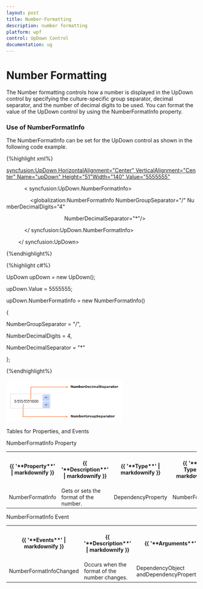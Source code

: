 ```yaml
---
layout: post
title: Number-Formatting
description: number formatting
platform: wpf
control: UpDown Control
documentation: ug
---
```


# Number Formatting

The Number formatting controls how a number is displayed in the UpDown control by specifying the culture-specific group separator, decimal separator, and the number of decimal digits to be used. You can format the value of the UpDown control by using the NumberFormatInfo property.

### Use of NumberFormatInfo

The NumberFormatInfo can be set for the UpDown control as shown in the following code example.

{%highlight xml%}

<syncfusion:UpDown HorizontalAlignment="Center" VerticalAlignment="Center" Name="upDown" Height="51"Width="140" Value="5555555">

            < syncfusion:UpDown.NumberFormatInfo>

                <globalization:NumberFormatInfo NumberGroupSeparator="/" NumberDecimalDigits="4"



                                       NumberDecimalSeparator="*"/>

            </ syncfusion:UpDown.NumberFormatInfo>

        </ syncfusion:UpDown>



{%endhighlight%}

{%highlight c#%}


UpDown upDown = new UpDown();

upDown.Value = 5555555;

upDown.NumberFormatInfo = new NumberFormatInfo()

{

NumberGroupSeparator = "/",

NumberDecimalDigits = 4,

NumberDecimalSeparator = "*"

};

{%endhighlight%}

![](Number-Formatting_images/Number-Formatting_img1.png)





Tables for Properties, and Events

NumberFormatInfo Property

<table>
<tr>
<th>
{{ '**Property**' | markdownify }}</th><th>
{{ '**Description**' | markdownify }}</th><th>
{{ '**Type**' | markdownify }}</th><th>
{{ '**Data Type**' | markdownify }}</th><th>
{{ '**Reference links**' | markdownify }}</th></tr>
<tr>
<td>
NumberFormatInfo</td><td>
Gets or sets the format of the number.</td><td>
DependencyProperty</td><td>
NumberFormatInfo</td><td>
Not applicable.</td></tr>
</table>


NumberFormatInfo Event

<table>
<tr>
<th>
{{ '**Events**' | markdownify }}</th><th>
{{ '**Description**' | markdownify }}</th><th>
{{ '**Arguments**' | markdownify }}</th><th>
{{ '**Type**' | markdownify }}</th><th>
{{ '**Reference links**' | markdownify }}</th></tr>
<tr>
<td>
NumberFormatInfoChanged</td><td>
Occurs when the format of the number changes.</td><td>
DependencyObject andDependencyPropertyChangedEventArgs.</td><td>
PropertyChangedCallback</td><td>
Not applicable.</td></tr>
</table>


